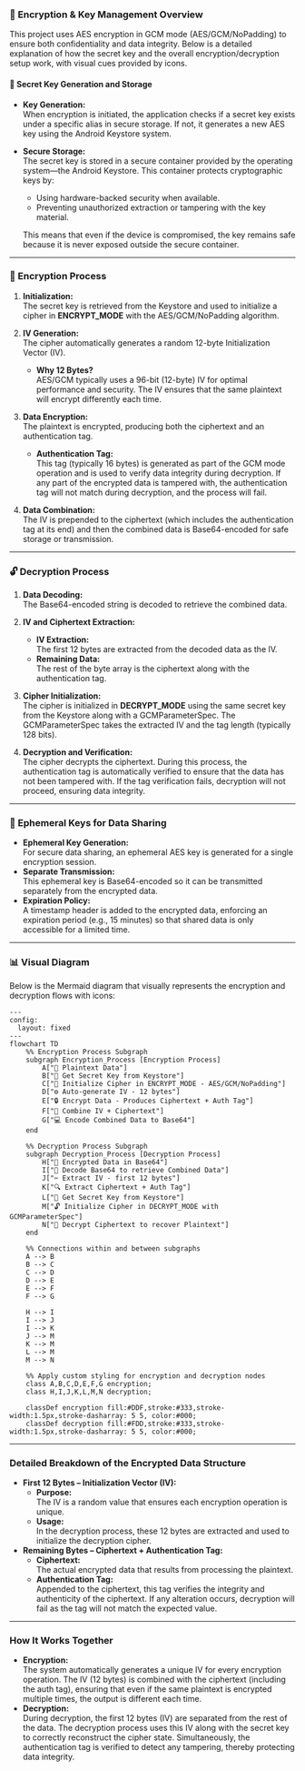 ### 🔐 Encryption & Key Management Overview

This project uses AES encryption in GCM mode (AES/GCM/NoPadding) to ensure both confidentiality and data integrity. Below is a detailed explanation of how the secret key and the overall encryption/decryption setup work, with visual cues provided by icons.

#### 🔑 Secret Key Generation and Storage

- **Key Generation:**  
  When encryption is initiated, the application checks if a secret key exists under a specific alias in secure storage. If not, it generates a new AES key using the Android Keystore system.

- **Secure Storage:**  
  The secret key is stored in a secure container provided by the operating system—the Android Keystore. This container protects cryptographic keys by:
    - Using hardware-backed security when available.
    - Preventing unauthorized extraction or tampering with the key material.

  This means that even if the device is compromised, the key remains safe because it is never exposed outside the secure container.

---

### 🔐 Encryption Process

1. **Initialization:**  
   The secret key is retrieved from the Keystore and used to initialize a cipher in **ENCRYPT_MODE** with the AES/GCM/NoPadding algorithm.

2. **IV Generation:**  
   The cipher automatically generates a random 12-byte Initialization Vector (IV).
    - **Why 12 Bytes?**  
      AES/GCM typically uses a 96-bit (12-byte) IV for optimal performance and security. The IV ensures that the same plaintext will encrypt differently each time.

3. **Data Encryption:**  
   The plaintext is encrypted, producing both the ciphertext and an authentication tag.
    - **Authentication Tag:**  
      This tag (typically 16 bytes) is generated as part of the GCM mode operation and is used to verify data integrity during decryption. If any part of the encrypted data is tampered with, the authentication tag will not match during decryption, and the process will fail.

4. **Data Combination:**  
   The IV is prepended to the ciphertext (which includes the authentication tag at its end) and then the combined data is Base64-encoded for safe storage or transmission.

---

### 🔓 Decryption Process

1. **Data Decoding:**  
   The Base64-encoded string is decoded to retrieve the combined data.

2. **IV and Ciphertext Extraction:**
    - **IV Extraction:**  
      The first 12 bytes are extracted from the decoded data as the IV.
    - **Remaining Data:**  
      The rest of the byte array is the ciphertext along with the authentication tag.

3. **Cipher Initialization:**  
   The cipher is initialized in **DECRYPT_MODE** using the same secret key from the Keystore along with a GCMParameterSpec. The GCMParameterSpec takes the extracted IV and the tag length (typically 128 bits).

4. **Decryption and Verification:**  
   The cipher decrypts the ciphertext. During this process, the authentication tag is automatically verified to ensure that the data has not been tampered with. If the tag verification fails, decryption will not proceed, ensuring data integrity.

---

### 🔄 Ephemeral Keys for Data Sharing

- **Ephemeral Key Generation:**  
  For secure data sharing, an ephemeral AES key is generated for a single encryption session.
- **Separate Transmission:**  
  This ephemeral key is Base64-encoded so it can be transmitted separately from the encrypted data.
- **Expiration Policy:**  
  A timestamp header is added to the encrypted data, enforcing an expiration period (e.g., 15 minutes) so that shared data is only accessible for a limited time.

---

### 📊 Visual Diagram

Below is the Mermaid diagram that visually represents the encryption and decryption flows with icons:

```mermaid
---
config:
  layout: fixed
---
flowchart TD
    %% Encryption Process Subgraph
    subgraph Encryption_Process [Encryption Process]
        A["📄 Plaintext Data"]
        B["🔑 Get Secret Key from Keystore"]
        C["🔐 Initialize Cipher in ENCRYPT_MODE - AES/GCM/NoPadding"]
        D["⚙️ Auto-generate IV - 12 bytes"]
        E["🔒 Encrypt Data - Produces Ciphertext + Auth Tag"]
        F["🔗 Combine IV + Ciphertext"]
        G["💻 Encode Combined Data to Base64"]
    end

    %% Decryption Process Subgraph
    subgraph Decryption_Process [Decryption Process]
        H["🔐 Encrypted Data in Base64"]
        I["🔄 Decode Base64 to retrieve Combined Data"]
        J["✂️ Extract IV - first 12 bytes"]
        K["🔍 Extract Ciphertext + Auth Tag"]
        L["🔑 Get Secret Key from Keystore"]
        M["🔓 Initialize Cipher in DECRYPT_MODE with GCMParameterSpec"]
        N["📄 Decrypt Ciphertext to recover Plaintext"]
    end

    %% Connections within and between subgraphs
    A --> B
    B --> C
    C --> D
    D --> E
    E --> F
    F --> G

    H --> I
    I --> J
    I --> K
    J --> M
    K --> M
    L --> M
    M --> N

    %% Apply custom styling for encryption and decryption nodes
    class A,B,C,D,E,F,G encryption;
    class H,I,J,K,L,M,N decryption;

    classDef encryption fill:#DDF,stroke:#333,stroke-width:1.5px,stroke-dasharray: 5 5, color:#000;
    classDef decryption fill:#FDD,stroke:#333,stroke-width:1.5px,stroke-dasharray: 5 5, color:#000;
```

---

### Detailed Breakdown of the Encrypted Data Structure

- **First 12 Bytes – Initialization Vector (IV):**
    - **Purpose:**  
      The IV is a random value that ensures each encryption operation is unique.
    - **Usage:**  
      In the decryption process, these 12 bytes are extracted and used to initialize the decryption cipher.
- **Remaining Bytes – Ciphertext + Authentication Tag:**
    - **Ciphertext:**  
      The actual encrypted data that results from processing the plaintext.
    - **Authentication Tag:**  
      Appended to the ciphertext, this tag verifies the integrity and authenticity of the ciphertext. If any alteration occurs, decryption will fail as the tag will not match the expected value.

---

### How It Works Together

- **Encryption:**  
  The system automatically generates a unique IV for every encryption operation. The IV (12 bytes) is combined with the ciphertext (including the auth tag), ensuring that even if the same plaintext is encrypted multiple times, the output is different each time.
- **Decryption:**  
  During decryption, the first 12 bytes (IV) are separated from the rest of the data. The decryption process uses this IV along with the secret key to correctly reconstruct the cipher state. Simultaneously, the authentication tag is verified to detect any tampering, thereby protecting data integrity.

